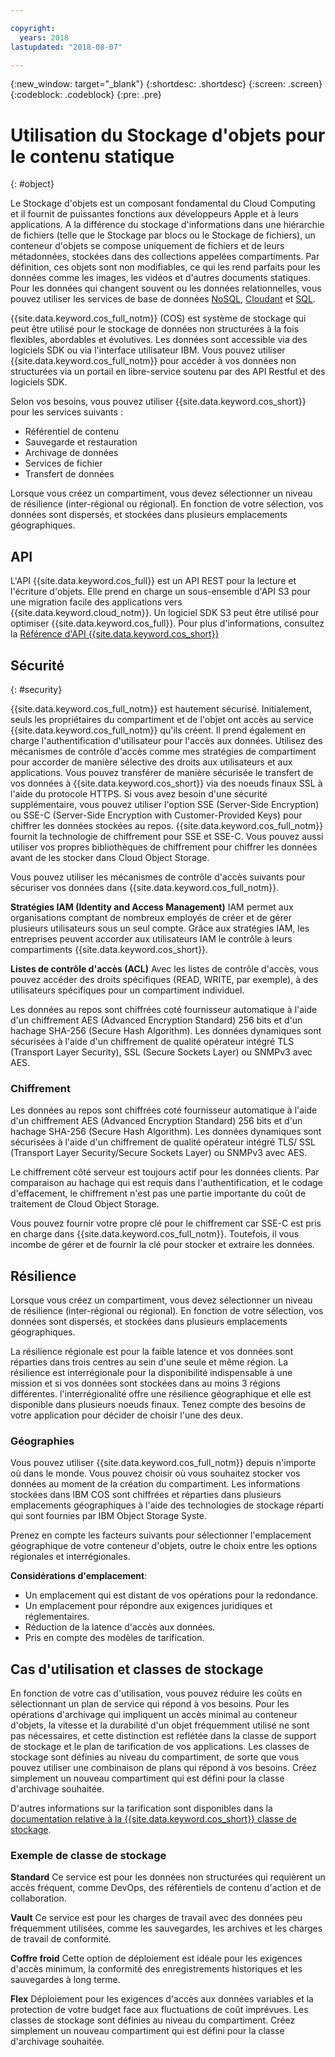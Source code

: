 ```yaml
---

copyright:
  years: 2018
lastupdated: "2018-08-07"

---
```

{:new_window: target="_blank"}
{:shortdesc: .shortdesc}
{:screen: .screen}
{:codeblock: .codeblock}
{:pre: .pre}

# Utilisation du Stockage d'objets pour le contenu statique
{: #object}

Le Stockage d'objets est un composant fondamental du Cloud Computing et il fournit de puissantes fonctions aux développeurs Apple et à leurs applications. A la différence du stockage d'informations dans une hiérarchie de fichiers (telle que le Stockage par blocs ou le Stockage de fichiers), un conteneur d'objets se compose uniquement de fichiers et de leurs métadonnées, stockées dans des collections appelées compartiments. Par définition, ces objets sont non modifiables, ce qui les rend parfaits pour les données comme les images, les vidéos et d'autres documents statiques. Pour les données qui changent souvent ou les données relationnelles, vous pouvez utiliser les services de base de données [NoSQL](/docs/swift/data/nosql.html), [Cloudant](/docs/swift/data/cloudant.html) et [SQL](/docs/swift/data/sql.html).

{{site.data.keyword.cos_full_notm}} (COS) est système de stockage qui peut être utilisé pour le stockage de données non structurées à la fois flexibles, abordables et évolutives. Les données sont accessible via des logiciels SDK ou via l'interface utilisateur IBM. Vous pouvez utiliser {{site.data.keyword.cos_full_notm}} pour accéder à vos données non structurées via un portail en libre-service soutenu par des API Restful et des logiciels SDK. 

Selon vos besoins, vous pouvez utiliser {{site.data.keyword.cos_short}} pour les services suivants :

* Référentiel de contenu
* Sauvegarde et restauration
* Archivage de données
* Services de fichier
* Transfert de données

Lorsque vous créez un compartiment, vous devez sélectionner un niveau de résilience (inter-régional ou régional). En fonction de votre sélection, vos données sont dispersés, et stockées dans plusieurs emplacements géographiques.

## API

L'API {{site.data.keyword.cos_full}} est un API REST pour la lecture et l'écriture d'objets. Elle prend en charge un sous-ensemble d'API S3 pour une migration facile des applications vers {{site.data.keyword.cloud_notm}}. Un logiciel SDK S3 peut être utilisé pour optimiser {{site.data.keyword.cos_full}}. Pour plus d'informations, consultez la [Référence d'API {{site.data.keyword.cos_short}}](docs/services/cloud-object-storage/api-reference/about-compatibility-api.html#about-the-ibm-cloud-object-storage-api)

## Sécurité
{: #security}

{{site.data.keyword.cos_full_notm}} est hautement sécurisé. Initialement, seuls les propriétaires du compartiment et de l'objet ont accès au service {{site.data.keyword.cos_full_notm}} qu'ils créent. Il prend également en charge l'authentification d'utilisateur pour l'accès aux données. Utilisez des mécanismes de contrôle d'accès comme mes stratégies de compartiment pour accorder de manière sélective des droits aux utilisateurs et aux applications. Vous pouvez transférer de manière sécurisée le transfert de vos données à {{site.data.keyword.cos_short}} via des noeuds finaux SSL à l'aide du protocole HTTPS. Si vous avez besoin d'une sécurité supplémentaire, vous pouvez utiliser l'option SSE (Server-Side Encryption) ou SSE-C (Server-Side Encryption with Customer-Provided Keys) pour chiffrer les données stockées au repos. {{site.data.keyword.cos_full_notm}} fournit la technologie de chiffrement pour SSE et SSE-C. Vous pouvez aussi utiliser vos propres bibliothèques de chiffrement pour chiffrer les données avant de les stocker dans Cloud Object Storage.

Vous pouvez utiliser les mécanismes de contrôle d'accès suivants pour sécuriser vos données dans {{site.data.keyword.cos_full_notm}}.

**Stratégies IAM (Identity and Access Management)**
IAM permet aux organisations comptant de nombreux employés de créer et de gérer plusieurs utilisateurs sous un seul compte. Grâce aux stratégies IAM, les entreprises peuvent accorder aux utilisateurs IAM le contrôle à leurs compartiments {{site.data.keyword.cos_short}}.

**Listes de contrôle d'accès (ACL)**
Avec les listes de contrôle d'accès, vous pouvez accéder des droits spécifiques (READ, WRITE, par exemple), à des utilisateurs spécifiques pour un compartiment individuel.

Les données au repos sont chiffrées coté fournisseur automatique à l'aide d'un chiffrement AES (Advanced Encryption Standard) 256 bits et d'un hachage SHA-256 (Secure Hash Algorithm). Les données dynamiques sont sécurisées à l'aide d'un chiffrement de qualité opérateur intégré TLS (Transport Layer Security), SSL (Secure Sockets Layer) ou SNMPv3 avec AES.

### Chiffrement

Les données au repos sont chiffrées coté fournisseur automatique à l'aide d'un chiffrement AES (Advanced Encryption Standard) 256 bits et d'un hachage SHA-256 (Secure Hash Algorithm). Les données dynamiques sont sécurisées à l'aide d'un chiffrement de qualité opérateur intégré TLS/ SSL (Transport Layer Security/Secure Sockets Layer) ou SNMPv3 avec AES.

Le chiffrement côté serveur est toujours actif pour les données clients. Par comparaison au hachage qui est requis dans l'authentification, et le codage d'effacement, le chiffrement n'est pas une partie importante du coût de traitement de Cloud Object Storage.

Vous pouvez fournir votre propre clé pour le chiffrement car SSE-C est pris en charge dans {{site.data.keyword.cos_full_notm}}. Toutefois, il vous incombe de gérer et de fournir la clé pour stocker et extraire les données.

## Résilience 

Lorsque vous créez un compartiment, vous devez sélectionner un niveau de résilience (inter-régional ou régional). En fonction de votre sélection, vos données sont dispersés, et stockées dans plusieurs emplacements géographiques.

La résilience régionale est pour la faible latence et vos données sont réparties dans trois centres au sein d'une seule et même région. La résilience est interrégionale pour la disponibilité indispensable à une mission et si vos données sont stockées dans au moins 3 régions différentes. l'interrégionalité offre une résilience géographique et elle est disponible dans plusieurs noeuds finaux. Tenez compte des besoins de votre application pour décider de choisir l'une des deux.

### Géographies

Vous pouvez utiliser {{site.data.keyword.cos_full_notm}} depuis n'importe où dans le monde. Vous pouvez choisir où vous souhaitez stocker vos données au moment de la création du compartiment. Les informations stockées dans IBM COS sont chiffrées et réparties dans plusieurs emplacements géographiques à l'aide des technologies de stockage réparti qui sont fournies par IBM Object Storage Syste. 

Prenez en compte les facteurs suivants pour sélectionner l'emplacement géographique de votre conteneur d'objets, outre le choix entre les options régionales et interrégionales.

**Considérations d'emplacement**:
* Un emplacement qui est distant de vos opérations pour la redondance.
* Un emplacement pour répondre aux exigences juridiques et réglementaires.
* Réduction de la latence d'accès aux données.
* Pris en compte des modèles de tarification.

## Cas d'utilisation et classes de stockage

En fonction de votre cas d'utilisation, vous pouvez réduire les coûts en sélectionnant un plan de service qui répond à vos besoins. Pour les opérations d'archivage qui impliquent un accès minimal au conteneur d'objets, la vitesse et la durabilité d'un objet fréquemment utilisé ne sont pas nécessaires, et cette distinction est reflétée dans la classe de support de stockage et le plan de tarification de vos applications. Les classes de stockage sont définies au niveau du compartiment, de sorte que vous pouvez utiliser une combinaison de plans qui répond à vos besoins. Créez simplement un nouveau compartiment qui est défini pour la classe d'archivage souhaitée.

D'autres informations sur la tarification sont disponibles dans la [documentation relative à la {{site.data.keyword.cos_short}} classe de stockage](/docs/services/cloud-object-storage/help/billing.html#ibm-cos-pricing).

### Exemple de classe de stockage

**Standard**
Ce service est pour les données non structurées qui requièrent un accès fréquent, comme DevOps, des référentiels de contenu d'action et de collaboration.

**Vault**
Ce service est pour les charges de travail avec des données peu fréquemment utilisées, comme les sauvegardes, les archives et les charges de travail de conformité.

**Coffre froid**
Cette option de déploiement est idéale pour les exigences d'accès minimum, la conformité des enregistrements historiques et les sauvegardes à long terme.

**Flex** Déploiement pour les exigences d'accès aux données variables et la protection de votre budget face aux fluctuations de coût imprévues.
Les classes de stockage sont définies au niveau du compartiment. Créez simplement un nouveau compartiment qui est défini pour la classe d'archivage souhaitée.
